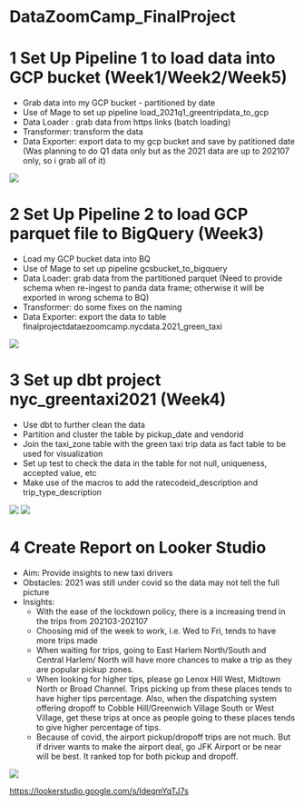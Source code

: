 # DataZoomCamp_FinalProject

# 1 Set Up Pipeline 1 to load data into GCP bucket (Week1/Week2/Week5)
* Grab data into my GCP bucket - partitioned by date
* Use of Mage to set up pipeline load_2021q1_greentripdata_to_gcp
* Data Loader : grab data from https links (batch loading)
* Transformer: transform the data
* Data Exporter: export data to my gcp bucket and save by patitioned date
(Was planning to do Q1 data only but as the 2021 data are up to 202107 only, so i grab all of it)

<img src="/workspaces/DataZoomCamp_FinalProject/Assets/GCP_bucket.png">

# 2 Set Up Pipeline 2 to load GCP parquet file to BigQuery (Week3)
* Load my GCP bucket data into BQ
* Use of Mage to set up pipeline gcsbucket_to_bigquery
* Data Loader: grab data from the partitioned parquet
(Need to provide schema when re-ingest to panda data frame; otherwise it will be exported in wrong schema to BQ)
* Transformer: do some fixes on the naming
* Data Exporter: export the data to table finalprojectdataezoomcamp.nycdata.2021_green_taxi

<img src="/workspaces/DataZoomCamp_FinalProject/Assets/BQ.png">

# 3 Set up dbt project nyc_greentaxi2021 (Week4)
* Use dbt to further clean the data
* Partition and cluster the table by pickup_date and vendorid
* Join the taxi_zone table with the green taxi trip data as fact table to be used for visualization
* Set up test to check the data in the table for not null, uniqueness, accepted value, etc
* Make use of the macros to add the ratecodeid_description and trip_type_description

<img src="/workspaces/DataZoomCamp_FinalProject/Assets/patition_cluster.png">
<img src="/workspaces/DataZoomCamp_FinalProject/Assets/dbt lineage.png">


# 4 Create Report on Looker Studio
* Aim: Provide insights to new taxi drivers
* Obstacles: 2021 was still under covid so the data may not tell the full picture
* Insights: 
    - With the ease of the lockdown policy, there is a increasing trend in the trips from 202103-202107
    - Choosing mid of the week to work, i.e. Wed to Fri, tends to have more trips made
    - When waiting for trips, going to East Harlem North/South and Central Harlem/ North will have more chances to 
      make a trip as they are popular pickup zones.
    - When looking for higher tips, please go Lenox Hill West, Midtown North or Broad Channel. Trips picking up from these places tends to have higher tips percentage. Also, when the dispatching system offering dropoff to Cobble Hill/Greenwich Village South or West Village, get these trips at once as people going to these places tends to give higher percentage of tips.
    - Because of covid, the airport pickup/dropoff trips are not much. But if driver wants to make the airport deal, go JFK Airport or be near will be best. It ranked top for both pickup and dropoff.


<img src="/workspaces/DataZoomCamp_FinalProject/Assets/Screenshot 2024-04-15 004133.png">


https://lookerstudio.google.com/s/ldeqmYqTJ7s